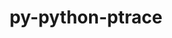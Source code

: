 ---
title: "py-python-ptrace"
layout: cache
categories: [package, develop]
meta: {"compilers": ["gcc@11.4.0", "intel-oneapi-compilers@2025.1.0"], "num_specs": 13, "num_specs_by_stack": {"e4s": 6, "e4s-oneapi": 7, "root": 13}, "oss": ["ubuntu22.04"], "platforms": ["linux"], "stacks": ["e4s", "e4s-oneapi", "root"], "targets": ["x86_64_v3"], "versions": ["0.9.9"]}
spec_details: [{"compiler": "gcc@11.4.0", "hash": "6qa3uxtmysxsxzwl5rrbd5la6fjywmqt", "os": "ubuntu22.04", "platform": "linux", "size": "-", "stacks": ["e4s", "root"], "target": "x86_64_v3", "variants": ["build_system=python_pip"], "versions": ["0.9.9"]}, {"compiler": "gcc@11.4.0", "hash": "7r25r3sllu733pg6oj2najadevyyiay2", "os": "ubuntu22.04", "platform": "linux", "size": "-", "stacks": ["e4s", "root"], "target": "x86_64_v3", "variants": ["build_system=python_pip"], "versions": ["0.9.9"]}, {"compiler": "gcc@11.4.0", "hash": "da4pbdakhw4gi2zema6wv6eokloysh6n", "os": "ubuntu22.04", "platform": "linux", "size": "-", "stacks": ["e4s", "root"], "target": "x86_64_v3", "variants": ["build_system=python_pip"], "versions": ["0.9.9"]}, {"compiler": "intel-oneapi-compilers@2025.1.0", "hash": "dnq5qzowgu6xblhz5pwkkxdjk5jpskln", "os": "ubuntu22.04", "platform": "linux", "size": "-", "stacks": ["e4s-oneapi", "root"], "target": "x86_64_v3", "variants": ["build_system=python_pip"], "versions": ["0.9.9"]}, {"compiler": "gcc@11.4.0", "hash": "fe2njxf2u7f4bddtnvwvwbcm7vxo7g4j", "os": "ubuntu22.04", "platform": "linux", "size": "-", "stacks": ["e4s", "root"], "target": "x86_64_v3", "variants": ["build_system=python_pip"], "versions": ["0.9.9"]}, {"compiler": "gcc@11.4.0", "hash": "fro44g53arz32y3xykfixhmtbthfk7gs", "os": "ubuntu22.04", "platform": "linux", "size": "-", "stacks": ["e4s", "root"], "target": "x86_64_v3", "variants": ["build_system=python_pip"], "versions": ["0.9.9"]}, {"compiler": "intel-oneapi-compilers@2025.1.0", "hash": "gcmowzpjkbmfbmliucew4svz4wwrie2m", "os": "ubuntu22.04", "platform": "linux", "size": "-", "stacks": ["e4s-oneapi", "root"], "target": "x86_64_v3", "variants": ["build_system=python_pip"], "versions": ["0.9.9"]}, {"compiler": "intel-oneapi-compilers@2025.1.0", "hash": "kikzlrtl5f5rrdlevbslnzgcrgxk6ft7", "os": "ubuntu22.04", "platform": "linux", "size": "-", "stacks": ["e4s-oneapi", "root"], "target": "x86_64_v3", "variants": ["build_system=python_pip"], "versions": ["0.9.9"]}, {"compiler": "gcc@11.4.0", "hash": "kis4wqh6i3hc5ymea2namyh3byrrx2d7", "os": "ubuntu22.04", "platform": "linux", "size": "-", "stacks": ["e4s", "root"], "target": "x86_64_v3", "variants": ["build_system=python_pip"], "versions": ["0.9.9"]}, {"compiler": "intel-oneapi-compilers@2025.1.0", "hash": "lf2z6fhriy5onazr2qwee2ny4uar73pg", "os": "ubuntu22.04", "platform": "linux", "size": "-", "stacks": ["e4s-oneapi", "root"], "target": "x86_64_v3", "variants": ["build_system=python_pip"], "versions": ["0.9.9"]}, {"compiler": "intel-oneapi-compilers@2025.1.0", "hash": "osnjsd7l5z6neeimnftccjtsj3b3ielb", "os": "ubuntu22.04", "platform": "linux", "size": "-", "stacks": ["e4s-oneapi", "root"], "target": "x86_64_v3", "variants": ["build_system=python_pip"], "versions": ["0.9.9"]}, {"compiler": "intel-oneapi-compilers@2025.1.0", "hash": "pwkja5kfipkewfairkynk66ujionmflo", "os": "ubuntu22.04", "platform": "linux", "size": "-", "stacks": ["e4s-oneapi", "root"], "target": "x86_64_v3", "variants": ["build_system=python_pip"], "versions": ["0.9.9"]}, {"compiler": "intel-oneapi-compilers@2025.1.0", "hash": "ygtof4cskqid2tqrw7djoiqyaenjliut", "os": "ubuntu22.04", "platform": "linux", "size": "-", "stacks": ["e4s-oneapi", "root"], "target": "x86_64_v3", "variants": ["build_system=python_pip"], "versions": ["0.9.9"]}]
---